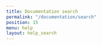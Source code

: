 ```yaml
---
title: Documentation search
permalink: "/documentation/search"
position: 15
menu: help
layout: help_search
---
```


